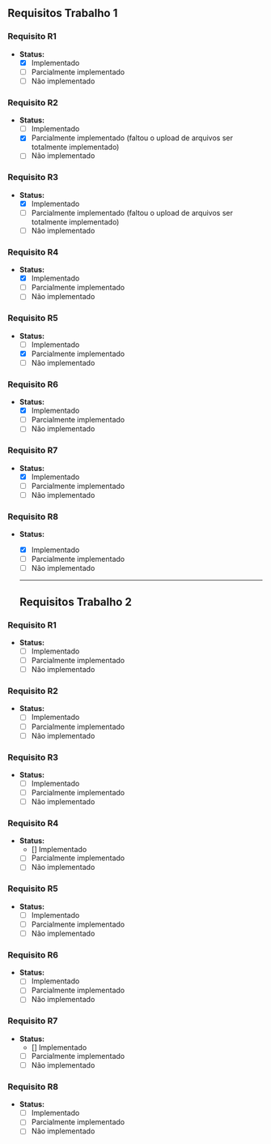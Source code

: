## Requisitos Trabalho 1

### Requisito R1

- **Status:**
  - [X] Implementado
  - [ ] Parcialmente implementado
  - [ ] Não implementado

### Requisito R2

- **Status:**
  - [ ] Implementado
  - [X] Parcialmente implementado (faltou o upload de arquivos ser totalmente implementado)
  - [ ] Não implementado

### Requisito R3

- **Status:**
  - [X] Implementado
  - [ ] Parcialmente implementado (faltou o upload de arquivos ser totalmente implementado)
  - [ ] Não implementado

### Requisito R4

- **Status:**
  - [X] Implementado
  - [ ] Parcialmente implementado
  - [ ] Não implementado

### Requisito R5

- **Status:**
  - [ ] Implementado
  - [X] Parcialmente implementado
  - [ ] Não implementado

### Requisito R6

- **Status:**
  - [X] Implementado
  - [ ] Parcialmente implementado
  - [ ] Não implementado

### Requisito R7

- **Status:**
  - [X] Implementado
  - [ ] Parcialmente implementado
  - [ ] Não implementado

### Requisito R8

- **Status:**
  - [X] Implementado
  - [ ] Parcialmente implementado
  - [ ] Não implementado

  ---

  ## Requisitos Trabalho 2

### Requisito R1

- **Status:**
  - [ ] Implementado
  - [ ] Parcialmente implementado
  - [ ] Não implementado

### Requisito R2

- **Status:**
  - [ ] Implementado
  - [ ] Parcialmente implementado 
  - [ ] Não implementado

### Requisito R3

- **Status:**
  - [ ] Implementado
  - [ ] Parcialmente implementado 
  - [ ] Não implementado

### Requisito R4

- **Status:**
  - [] Implementado
  - [ ] Parcialmente implementado
  - [ ] Não implementado

### Requisito R5

- **Status:**
  - [ ] Implementado
  - [ ] Parcialmente implementado
  - [ ] Não implementado

### Requisito R6

- **Status:**
  - [ ] Implementado
  - [ ] Parcialmente implementado
  - [ ] Não implementado

### Requisito R7

- **Status:**
  - [] Implementado
  - [ ] Parcialmente implementado
  - [ ] Não implementado

### Requisito R8

- **Status:**
  - [ ] Implementado
  - [ ] Parcialmente implementado
  - [ ] Não implementado
